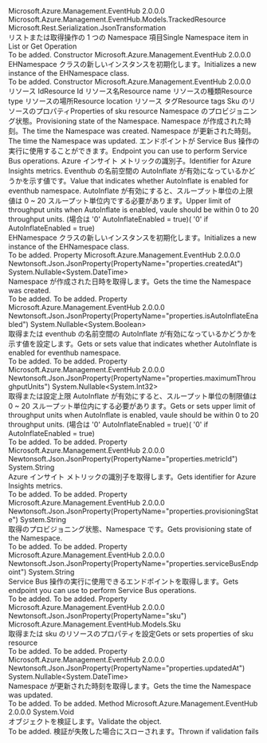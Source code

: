 <Type Name="EHNamespace" FullName="Microsoft.Azure.Management.EventHub.Models.EHNamespace">
  <TypeSignature Language="C#" Value="public class EHNamespace : Microsoft.Azure.Management.EventHub.Models.TrackedResource" />
  <TypeSignature Language="ILAsm" Value=".class public auto ansi beforefieldinit EHNamespace extends Microsoft.Azure.Management.EventHub.Models.TrackedResource" />
  <TypeSignature Language="DocId" Value="T:Microsoft.Azure.Management.EventHub.Models.EHNamespace" />
  <TypeSignature Language="VB.NET" Value="Public Class EHNamespace&#xA;Inherits TrackedResource" />
  <TypeSignature Language="F#" Value="type EHNamespace = class&#xA;    inherit TrackedResource" />
  <AssemblyInfo>
    <AssemblyName>Microsoft.Azure.Management.EventHub</AssemblyName>
    <AssemblyVersion>2.0.0.0</AssemblyVersion>
  </AssemblyInfo>
  <Base>
    <BaseTypeName>Microsoft.Azure.Management.EventHub.Models.TrackedResource</BaseTypeName>
  </Base>
  <Interfaces />
  <Attributes>
    <Attribute>
      <AttributeName>Microsoft.Rest.Serialization.JsonTransformation</AttributeName>
    </Attribute>
  </Attributes>
  <Docs>
    <summary>
            <span data-ttu-id="faab9-101">リストまたは取得操作の 1 つの Namespace 項目</span><span class="sxs-lookup"><span data-stu-id="faab9-101">Single Namespace item in List or Get Operation</span></span>
            </summary>
    <remarks>To be added.</remarks>
  </Docs>
  <Members>
    <Member MemberName=".ctor">
      <MemberSignature Language="C#" Value="public EHNamespace ();" />
      <MemberSignature Language="ILAsm" Value=".method public hidebysig specialname rtspecialname instance void .ctor() cil managed" />
      <MemberSignature Language="DocId" Value="M:Microsoft.Azure.Management.EventHub.Models.EHNamespace.#ctor" />
      <MemberSignature Language="VB.NET" Value="Public Sub New ()" />
      <MemberType>Constructor</MemberType>
      <AssemblyInfo>
        <AssemblyName>Microsoft.Azure.Management.EventHub</AssemblyName>
        <AssemblyVersion>2.0.0.0</AssemblyVersion>
      </AssemblyInfo>
      <Parameters />
      <Docs>
        <summary>
            <span data-ttu-id="faab9-102">EHNamespace クラスの新しいインスタンスを初期化します。</span><span class="sxs-lookup"><span data-stu-id="faab9-102">Initializes a new instance of the EHNamespace class.</span></span>
            </summary>
        <remarks>To be added.</remarks>
      </Docs>
    </Member>
    <Member MemberName=".ctor">
      <MemberSignature Language="C#" Value="public EHNamespace (string id = null, string name = null, string type = null, string location = null, System.Collections.Generic.IDictionary&lt;string,string&gt; tags = null, Microsoft.Azure.Management.EventHub.Models.Sku sku = null, string provisioningState = null, Nullable&lt;DateTime&gt; createdAt = null, Nullable&lt;DateTime&gt; updatedAt = null, string serviceBusEndpoint = null, string metricId = null, Nullable&lt;bool&gt; isAutoInflateEnabled = null, Nullable&lt;int&gt; maximumThroughputUnits = null);" />
      <MemberSignature Language="ILAsm" Value=".method public hidebysig specialname rtspecialname instance void .ctor(string id, string name, string type, string location, class System.Collections.Generic.IDictionary`2&lt;string, string&gt; tags, class Microsoft.Azure.Management.EventHub.Models.Sku sku, string provisioningState, valuetype System.Nullable`1&lt;valuetype System.DateTime&gt; createdAt, valuetype System.Nullable`1&lt;valuetype System.DateTime&gt; updatedAt, string serviceBusEndpoint, string metricId, valuetype System.Nullable`1&lt;bool&gt; isAutoInflateEnabled, valuetype System.Nullable`1&lt;int32&gt; maximumThroughputUnits) cil managed" />
      <MemberSignature Language="DocId" Value="M:Microsoft.Azure.Management.EventHub.Models.EHNamespace.#ctor(System.String,System.String,System.String,System.String,System.Collections.Generic.IDictionary{System.String,System.String},Microsoft.Azure.Management.EventHub.Models.Sku,System.String,System.Nullable{System.DateTime},System.Nullable{System.DateTime},System.String,System.String,System.Nullable{System.Boolean},System.Nullable{System.Int32})" />
      <MemberSignature Language="F#" Value="new Microsoft.Azure.Management.EventHub.Models.EHNamespace : string * string * string * string * System.Collections.Generic.IDictionary&lt;string, string&gt; * Microsoft.Azure.Management.EventHub.Models.Sku * string * Nullable&lt;DateTime&gt; * Nullable&lt;DateTime&gt; * string * string * Nullable&lt;bool&gt; * Nullable&lt;int&gt; -&gt; Microsoft.Azure.Management.EventHub.Models.EHNamespace" Usage="new Microsoft.Azure.Management.EventHub.Models.EHNamespace (id, name, type, location, tags, sku, provisioningState, createdAt, updatedAt, serviceBusEndpoint, metricId, isAutoInflateEnabled, maximumThroughputUnits)" />
      <MemberType>Constructor</MemberType>
      <AssemblyInfo>
        <AssemblyName>Microsoft.Azure.Management.EventHub</AssemblyName>
        <AssemblyVersion>2.0.0.0</AssemblyVersion>
      </AssemblyInfo>
      <Parameters>
        <Parameter Name="id" Type="System.String" />
        <Parameter Name="name" Type="System.String" />
        <Parameter Name="type" Type="System.String" />
        <Parameter Name="location" Type="System.String" />
        <Parameter Name="tags" Type="System.Collections.Generic.IDictionary&lt;System.String,System.String&gt;" />
        <Parameter Name="sku" Type="Microsoft.Azure.Management.EventHub.Models.Sku" />
        <Parameter Name="provisioningState" Type="System.String" />
        <Parameter Name="createdAt" Type="System.Nullable&lt;System.DateTime&gt;" />
        <Parameter Name="updatedAt" Type="System.Nullable&lt;System.DateTime&gt;" />
        <Parameter Name="serviceBusEndpoint" Type="System.String" />
        <Parameter Name="metricId" Type="System.String" />
        <Parameter Name="isAutoInflateEnabled" Type="System.Nullable&lt;System.Boolean&gt;" />
        <Parameter Name="maximumThroughputUnits" Type="System.Nullable&lt;System.Int32&gt;" />
      </Parameters>
      <Docs>
        <param name="id"><span data-ttu-id="faab9-103">リソース Id</span><span class="sxs-lookup"><span data-stu-id="faab9-103">Resource Id</span></span></param>
        <param name="name"><span data-ttu-id="faab9-104">リソース名</span><span class="sxs-lookup"><span data-stu-id="faab9-104">Resource name</span></span></param>
        <param name="type"><span data-ttu-id="faab9-105">リソースの種類</span><span class="sxs-lookup"><span data-stu-id="faab9-105">Resource type</span></span></param>
        <param name="location"><span data-ttu-id="faab9-106">リソースの場所</span><span class="sxs-lookup"><span data-stu-id="faab9-106">Resource location</span></span></param>
        <param name="tags"><span data-ttu-id="faab9-107">リソース タグ</span><span class="sxs-lookup"><span data-stu-id="faab9-107">Resource tags</span></span></param>
        <param name="sku"><span data-ttu-id="faab9-108">Sku のリソースのプロパティ</span><span class="sxs-lookup"><span data-stu-id="faab9-108">Properties of sku resource</span></span></param>
        <param name="provisioningState"><span data-ttu-id="faab9-109">Namespace のプロビジョニング状態。</span><span class="sxs-lookup"><span data-stu-id="faab9-109">Provisioning state of the Namespace.</span></span></param>
        <param name="createdAt"><span data-ttu-id="faab9-110">Namespace が作成された時刻。</span><span class="sxs-lookup"><span data-stu-id="faab9-110">The time the Namespace was created.</span></span></param>
        <param name="updatedAt"><span data-ttu-id="faab9-111">Namespace が更新された時刻。</span><span class="sxs-lookup"><span data-stu-id="faab9-111">The time the Namespace was updated.</span></span></param>
        <param name="serviceBusEndpoint"><span data-ttu-id="faab9-112">エンドポイントが Service Bus 操作の実行に使用することができます。</span><span class="sxs-lookup"><span data-stu-id="faab9-112">Endpoint you can use to perform Service Bus operations.</span></span></param>
        <param name="metricId"><span data-ttu-id="faab9-113">Azure インサイト メトリックの識別子。</span><span class="sxs-lookup"><span data-stu-id="faab9-113">Identifier for Azure Insights metrics.</span></span></param>
        <param name="isAutoInflateEnabled"><span data-ttu-id="faab9-114">Eventhub の名前空間の AutoInflate が有効になっているかどうかを示す値です。</span><span class="sxs-lookup"><span data-stu-id="faab9-114">Value that indicates whether AutoInflate is enabled for eventhub namespace.</span></span></param>
        <param name="maximumThroughputUnits"><span data-ttu-id="faab9-115">AutoInflate が有効にすると、スループット単位の上限値は 0 ~ 20 スループット単位内でする必要があります。</span><span class="sxs-lookup"><span data-stu-id="faab9-115">Upper limit of throughput units when AutoInflate is enabled, vaule should be within 0 to 20 throughput units.</span></span> <span data-ttu-id="faab9-116">(場合は '0' AutoInflateEnabled = true)</span><span class="sxs-lookup"><span data-stu-id="faab9-116">( '0' if AutoInflateEnabled = true)</span></span></param>
        <summary>
            <span data-ttu-id="faab9-117">EHNamespace クラスの新しいインスタンスを初期化します。</span><span class="sxs-lookup"><span data-stu-id="faab9-117">Initializes a new instance of the EHNamespace class.</span></span>
            </summary>
        <remarks>To be added.</remarks>
      </Docs>
    </Member>
    <Member MemberName="CreatedAt">
      <MemberSignature Language="C#" Value="public Nullable&lt;DateTime&gt; CreatedAt { get; }" />
      <MemberSignature Language="ILAsm" Value=".property instance valuetype System.Nullable`1&lt;valuetype System.DateTime&gt; CreatedAt" />
      <MemberSignature Language="DocId" Value="P:Microsoft.Azure.Management.EventHub.Models.EHNamespace.CreatedAt" />
      <MemberSignature Language="VB.NET" Value="Public ReadOnly Property CreatedAt As Nullable(Of DateTime)" />
      <MemberSignature Language="F#" Value="member this.CreatedAt : Nullable&lt;DateTime&gt;" Usage="Microsoft.Azure.Management.EventHub.Models.EHNamespace.CreatedAt" />
      <MemberType>Property</MemberType>
      <AssemblyInfo>
        <AssemblyName>Microsoft.Azure.Management.EventHub</AssemblyName>
        <AssemblyVersion>2.0.0.0</AssemblyVersion>
      </AssemblyInfo>
      <Attributes>
        <Attribute>
          <AttributeName>Newtonsoft.Json.JsonProperty(PropertyName="properties.createdAt")</AttributeName>
        </Attribute>
      </Attributes>
      <ReturnValue>
        <ReturnType>System.Nullable&lt;System.DateTime&gt;</ReturnType>
      </ReturnValue>
      <Docs>
        <summary>
            <span data-ttu-id="faab9-118">Namespace が作成された日時を取得します。</span><span class="sxs-lookup"><span data-stu-id="faab9-118">Gets the time the Namespace was created.</span></span>
            </summary>
        <value>To be added.</value>
        <remarks>To be added.</remarks>
      </Docs>
    </Member>
    <Member MemberName="IsAutoInflateEnabled">
      <MemberSignature Language="C#" Value="public Nullable&lt;bool&gt; IsAutoInflateEnabled { get; set; }" />
      <MemberSignature Language="ILAsm" Value=".property instance valuetype System.Nullable`1&lt;bool&gt; IsAutoInflateEnabled" />
      <MemberSignature Language="DocId" Value="P:Microsoft.Azure.Management.EventHub.Models.EHNamespace.IsAutoInflateEnabled" />
      <MemberSignature Language="VB.NET" Value="Public Property IsAutoInflateEnabled As Nullable(Of Boolean)" />
      <MemberSignature Language="F#" Value="member this.IsAutoInflateEnabled : Nullable&lt;bool&gt; with get, set" Usage="Microsoft.Azure.Management.EventHub.Models.EHNamespace.IsAutoInflateEnabled" />
      <MemberType>Property</MemberType>
      <AssemblyInfo>
        <AssemblyName>Microsoft.Azure.Management.EventHub</AssemblyName>
        <AssemblyVersion>2.0.0.0</AssemblyVersion>
      </AssemblyInfo>
      <Attributes>
        <Attribute>
          <AttributeName>Newtonsoft.Json.JsonProperty(PropertyName="properties.isAutoInflateEnabled")</AttributeName>
        </Attribute>
      </Attributes>
      <ReturnValue>
        <ReturnType>System.Nullable&lt;System.Boolean&gt;</ReturnType>
      </ReturnValue>
      <Docs>
        <summary>
            <span data-ttu-id="faab9-119">取得または eventhub の名前空間の AutoInflate が有効になっているかどうかを示す値を設定します。</span><span class="sxs-lookup"><span data-stu-id="faab9-119">Gets or sets value that indicates whether AutoInflate is enabled for eventhub namespace.</span></span>
            </summary>
        <value>To be added.</value>
        <remarks>To be added.</remarks>
      </Docs>
    </Member>
    <Member MemberName="MaximumThroughputUnits">
      <MemberSignature Language="C#" Value="public Nullable&lt;int&gt; MaximumThroughputUnits { get; set; }" />
      <MemberSignature Language="ILAsm" Value=".property instance valuetype System.Nullable`1&lt;int32&gt; MaximumThroughputUnits" />
      <MemberSignature Language="DocId" Value="P:Microsoft.Azure.Management.EventHub.Models.EHNamespace.MaximumThroughputUnits" />
      <MemberSignature Language="VB.NET" Value="Public Property MaximumThroughputUnits As Nullable(Of Integer)" />
      <MemberSignature Language="F#" Value="member this.MaximumThroughputUnits : Nullable&lt;int&gt; with get, set" Usage="Microsoft.Azure.Management.EventHub.Models.EHNamespace.MaximumThroughputUnits" />
      <MemberType>Property</MemberType>
      <AssemblyInfo>
        <AssemblyName>Microsoft.Azure.Management.EventHub</AssemblyName>
        <AssemblyVersion>2.0.0.0</AssemblyVersion>
      </AssemblyInfo>
      <Attributes>
        <Attribute>
          <AttributeName>Newtonsoft.Json.JsonProperty(PropertyName="properties.maximumThroughputUnits")</AttributeName>
        </Attribute>
      </Attributes>
      <ReturnValue>
        <ReturnType>System.Nullable&lt;System.Int32&gt;</ReturnType>
      </ReturnValue>
      <Docs>
        <summary>
            <span data-ttu-id="faab9-120">取得または設定上限 AutoInflate が有効にすると、スループット単位の制限値は 0 ~ 20 スループット単位内にする必要があります。</span><span class="sxs-lookup"><span data-stu-id="faab9-120">Gets or sets upper limit of throughput units when AutoInflate is enabled, vaule should be within 0 to 20 throughput units.</span></span> <span data-ttu-id="faab9-121">(場合は '0' AutoInflateEnabled = true)</span><span class="sxs-lookup"><span data-stu-id="faab9-121">( '0' if AutoInflateEnabled = true)</span></span>
            </summary>
        <value>To be added.</value>
        <remarks>To be added.</remarks>
      </Docs>
    </Member>
    <Member MemberName="MetricId">
      <MemberSignature Language="C#" Value="public string MetricId { get; }" />
      <MemberSignature Language="ILAsm" Value=".property instance string MetricId" />
      <MemberSignature Language="DocId" Value="P:Microsoft.Azure.Management.EventHub.Models.EHNamespace.MetricId" />
      <MemberSignature Language="VB.NET" Value="Public ReadOnly Property MetricId As String" />
      <MemberSignature Language="F#" Value="member this.MetricId : string" Usage="Microsoft.Azure.Management.EventHub.Models.EHNamespace.MetricId" />
      <MemberType>Property</MemberType>
      <AssemblyInfo>
        <AssemblyName>Microsoft.Azure.Management.EventHub</AssemblyName>
        <AssemblyVersion>2.0.0.0</AssemblyVersion>
      </AssemblyInfo>
      <Attributes>
        <Attribute>
          <AttributeName>Newtonsoft.Json.JsonProperty(PropertyName="properties.metricId")</AttributeName>
        </Attribute>
      </Attributes>
      <ReturnValue>
        <ReturnType>System.String</ReturnType>
      </ReturnValue>
      <Docs>
        <summary>
            <span data-ttu-id="faab9-122">Azure インサイト メトリックの識別子を取得します。</span><span class="sxs-lookup"><span data-stu-id="faab9-122">Gets identifier for Azure Insights metrics.</span></span>
            </summary>
        <value>To be added.</value>
        <remarks>To be added.</remarks>
      </Docs>
    </Member>
    <Member MemberName="ProvisioningState">
      <MemberSignature Language="C#" Value="public string ProvisioningState { get; }" />
      <MemberSignature Language="ILAsm" Value=".property instance string ProvisioningState" />
      <MemberSignature Language="DocId" Value="P:Microsoft.Azure.Management.EventHub.Models.EHNamespace.ProvisioningState" />
      <MemberSignature Language="VB.NET" Value="Public ReadOnly Property ProvisioningState As String" />
      <MemberSignature Language="F#" Value="member this.ProvisioningState : string" Usage="Microsoft.Azure.Management.EventHub.Models.EHNamespace.ProvisioningState" />
      <MemberType>Property</MemberType>
      <AssemblyInfo>
        <AssemblyName>Microsoft.Azure.Management.EventHub</AssemblyName>
        <AssemblyVersion>2.0.0.0</AssemblyVersion>
      </AssemblyInfo>
      <Attributes>
        <Attribute>
          <AttributeName>Newtonsoft.Json.JsonProperty(PropertyName="properties.provisioningState")</AttributeName>
        </Attribute>
      </Attributes>
      <ReturnValue>
        <ReturnType>System.String</ReturnType>
      </ReturnValue>
      <Docs>
        <summary>
            <span data-ttu-id="faab9-123">取得のプロビジョニング状態、Namespace です。</span><span class="sxs-lookup"><span data-stu-id="faab9-123">Gets provisioning state of the Namespace.</span></span>
            </summary>
        <value>To be added.</value>
        <remarks>To be added.</remarks>
      </Docs>
    </Member>
    <Member MemberName="ServiceBusEndpoint">
      <MemberSignature Language="C#" Value="public string ServiceBusEndpoint { get; }" />
      <MemberSignature Language="ILAsm" Value=".property instance string ServiceBusEndpoint" />
      <MemberSignature Language="DocId" Value="P:Microsoft.Azure.Management.EventHub.Models.EHNamespace.ServiceBusEndpoint" />
      <MemberSignature Language="VB.NET" Value="Public ReadOnly Property ServiceBusEndpoint As String" />
      <MemberSignature Language="F#" Value="member this.ServiceBusEndpoint : string" Usage="Microsoft.Azure.Management.EventHub.Models.EHNamespace.ServiceBusEndpoint" />
      <MemberType>Property</MemberType>
      <AssemblyInfo>
        <AssemblyName>Microsoft.Azure.Management.EventHub</AssemblyName>
        <AssemblyVersion>2.0.0.0</AssemblyVersion>
      </AssemblyInfo>
      <Attributes>
        <Attribute>
          <AttributeName>Newtonsoft.Json.JsonProperty(PropertyName="properties.serviceBusEndpoint")</AttributeName>
        </Attribute>
      </Attributes>
      <ReturnValue>
        <ReturnType>System.String</ReturnType>
      </ReturnValue>
      <Docs>
        <summary>
            <span data-ttu-id="faab9-124">Service Bus 操作の実行に使用できるエンドポイントを取得します。</span><span class="sxs-lookup"><span data-stu-id="faab9-124">Gets endpoint you can use to perform Service Bus operations.</span></span>
            </summary>
        <value>To be added.</value>
        <remarks>To be added.</remarks>
      </Docs>
    </Member>
    <Member MemberName="Sku">
      <MemberSignature Language="C#" Value="public Microsoft.Azure.Management.EventHub.Models.Sku Sku { get; set; }" />
      <MemberSignature Language="ILAsm" Value=".property instance class Microsoft.Azure.Management.EventHub.Models.Sku Sku" />
      <MemberSignature Language="DocId" Value="P:Microsoft.Azure.Management.EventHub.Models.EHNamespace.Sku" />
      <MemberSignature Language="VB.NET" Value="Public Property Sku As Sku" />
      <MemberSignature Language="F#" Value="member this.Sku : Microsoft.Azure.Management.EventHub.Models.Sku with get, set" Usage="Microsoft.Azure.Management.EventHub.Models.EHNamespace.Sku" />
      <MemberType>Property</MemberType>
      <AssemblyInfo>
        <AssemblyName>Microsoft.Azure.Management.EventHub</AssemblyName>
        <AssemblyVersion>2.0.0.0</AssemblyVersion>
      </AssemblyInfo>
      <Attributes>
        <Attribute>
          <AttributeName>Newtonsoft.Json.JsonProperty(PropertyName="sku")</AttributeName>
        </Attribute>
      </Attributes>
      <ReturnValue>
        <ReturnType>Microsoft.Azure.Management.EventHub.Models.Sku</ReturnType>
      </ReturnValue>
      <Docs>
        <summary>
            <span data-ttu-id="faab9-125">取得または sku のリソースのプロパティを設定</span><span class="sxs-lookup"><span data-stu-id="faab9-125">Gets or sets properties of sku resource</span></span>
            </summary>
        <value>To be added.</value>
        <remarks>To be added.</remarks>
      </Docs>
    </Member>
    <Member MemberName="UpdatedAt">
      <MemberSignature Language="C#" Value="public Nullable&lt;DateTime&gt; UpdatedAt { get; }" />
      <MemberSignature Language="ILAsm" Value=".property instance valuetype System.Nullable`1&lt;valuetype System.DateTime&gt; UpdatedAt" />
      <MemberSignature Language="DocId" Value="P:Microsoft.Azure.Management.EventHub.Models.EHNamespace.UpdatedAt" />
      <MemberSignature Language="VB.NET" Value="Public ReadOnly Property UpdatedAt As Nullable(Of DateTime)" />
      <MemberSignature Language="F#" Value="member this.UpdatedAt : Nullable&lt;DateTime&gt;" Usage="Microsoft.Azure.Management.EventHub.Models.EHNamespace.UpdatedAt" />
      <MemberType>Property</MemberType>
      <AssemblyInfo>
        <AssemblyName>Microsoft.Azure.Management.EventHub</AssemblyName>
        <AssemblyVersion>2.0.0.0</AssemblyVersion>
      </AssemblyInfo>
      <Attributes>
        <Attribute>
          <AttributeName>Newtonsoft.Json.JsonProperty(PropertyName="properties.updatedAt")</AttributeName>
        </Attribute>
      </Attributes>
      <ReturnValue>
        <ReturnType>System.Nullable&lt;System.DateTime&gt;</ReturnType>
      </ReturnValue>
      <Docs>
        <summary>
            <span data-ttu-id="faab9-126">Namespace が更新された時刻を取得します。</span><span class="sxs-lookup"><span data-stu-id="faab9-126">Gets the time the Namespace was updated.</span></span>
            </summary>
        <value>To be added.</value>
        <remarks>To be added.</remarks>
      </Docs>
    </Member>
    <Member MemberName="Validate">
      <MemberSignature Language="C#" Value="public virtual void Validate ();" />
      <MemberSignature Language="ILAsm" Value=".method public hidebysig newslot virtual instance void Validate() cil managed" />
      <MemberSignature Language="DocId" Value="M:Microsoft.Azure.Management.EventHub.Models.EHNamespace.Validate" />
      <MemberSignature Language="VB.NET" Value="Public Overridable Sub Validate ()" />
      <MemberSignature Language="F#" Value="abstract member Validate : unit -&gt; unit&#xA;override this.Validate : unit -&gt; unit" Usage="eHNamespace.Validate " />
      <MemberType>Method</MemberType>
      <AssemblyInfo>
        <AssemblyName>Microsoft.Azure.Management.EventHub</AssemblyName>
        <AssemblyVersion>2.0.0.0</AssemblyVersion>
      </AssemblyInfo>
      <ReturnValue>
        <ReturnType>System.Void</ReturnType>
      </ReturnValue>
      <Parameters />
      <Docs>
        <summary>
            <span data-ttu-id="faab9-127">オブジェクトを検証します。</span><span class="sxs-lookup"><span data-stu-id="faab9-127">Validate the object.</span></span>
            </summary>
        <remarks>To be added.</remarks>
        <exception cref="T:Microsoft.Rest.ValidationException">
            <span data-ttu-id="faab9-128">検証が失敗した場合にスローされます。</span><span class="sxs-lookup"><span data-stu-id="faab9-128">Thrown if validation fails</span></span>
            </exception>
      </Docs>
    </Member>
  </Members>
</Type>